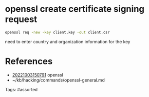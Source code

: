 # openssl create certificate signing request
```bash
openssl req -new -key client.key -out client.csr
```
need to enter country and organization information for the key

# References
- [20221003150791](/zet/20221003150791/README.md) openssl
- ~/kb/hacking/commands/openssl-general.md

Tags:
    #assorted
